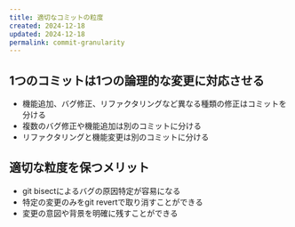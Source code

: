 ```yaml
---
title: 適切なコミットの粒度
created: 2024-12-18
updated: 2024-12-18
permalink: commit-granularity
---
```

## 1つのコミットは1つの論理的な変更に対応させる

- 機能追加、バグ修正、リファクタリングなど異なる種類の修正はコミットを分ける
- 複数のバグ修正や機能追加は別のコミットに分ける
- リファクタリングと機能変更は別のコミットに分ける

## 適切な粒度を保つメリット

- git bisectによるバグの原因特定が容易になる
- 特定の変更のみをgit revertで取り消すことができる
- 変更の意図や背景を明確に残すことができる